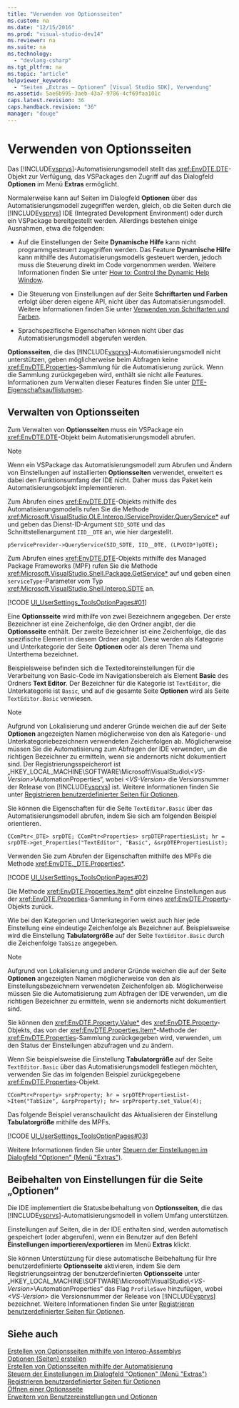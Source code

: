```yaml
---
title: "Verwenden von Optionsseiten"
ms.custom: na
ms.date: "12/15/2016"
ms.prod: "visual-studio-dev14"
ms.reviewer: na
ms.suite: na
ms.technology: 
  - "devlang-csharp"
ms.tgt_pltfrm: na
ms.topic: "article"
helpviewer_keywords: 
  - "Seiten „Extras – Optionen“ [Visual Studio SDK], Verwendung"
ms.assetid: 5ae6b995-3aeb-43a7-9786-4cf69faa101c
caps.latest.revision: 36
caps.handback.revision: "36"
manager: "douge"
---
```

# Verwenden von Optionsseiten
Das [!INCLUDE[vsprvs](../assembler/masm/includes/vsprvs_md.md)]\-Automatisierungsmodell stellt das <xref:EnvDTE.DTE>\-Objekt zur Verfügung, das VSPackages den Zugriff auf das Dialogfeld **Optionen** im Menü **Extras** ermöglicht.  
  
 Normalerweise kann auf Seiten im Dialogfeld **Optionen** über das Automatisierungsmodell zugegriffen werden, gleich, ob die Seiten durch die [!INCLUDE[vsprvs](../assembler/masm/includes/vsprvs_md.md)] IDE \(Integrated Development Environment\) oder durch ein VSPackage bereitgestellt werden. Allerdings bestehen einige Ausnahmen, etwa die folgenden:  
  
-   Auf die Einstellungen der Seite **Dynamische Hilfe** kann nicht programmgesteuert zugegriffen werden. Das Feature **Dynamische Hilfe** kann mithilfe des Automatisierungsmodells gesteuert werden, jedoch muss die Steuerung direkt im Code vorgenommen werden. Weitere Informationen finden Sie unter [How to: Control the Dynamic Help Window](assetId:///7f5777aa-c270-4058-a175-8ce8a4ed25eb).  
  
-   Die Steuerung von Einstellungen auf der Seite **Schriftarten und Farben** erfolgt über deren eigene API, nicht über das Automatisierungsmodell. Weitere Informationen finden Sie unter [Verwenden von Schriftarten und Farben](../Topic/Using%20Fonts%20and%20Colors.md).  
  
-   Sprachspezifische Eigenschaften können nicht über das Automatisierungsmodell abgerufen werden.  
  
 **Optionsseiten**, die das [!INCLUDE[vsprvs](../assembler/masm/includes/vsprvs_md.md)]\-Automatisierungsmodell nicht unterstützen, geben möglicherweise beim Abfragen keine <xref:EnvDTE.Properties>\-Sammlung für die Automatisierung zurück. Wenn die Sammlung zurückgegeben wird, enthält sie nicht alle Features. Informationen zum Verwalten dieser Features finden Sie unter [DTE\-Eigenschaftsauflistungen](../Topic/DTE%20Properties%20Collections.md).  
  
## Verwalten von Optionsseiten  
 Zum Verwalten von **Optionsseiten** muss ein VSPackage ein <xref:EnvDTE.DTE>\-Objekt beim Automatisierungsmodell abrufen.  
  
> [!NOTE]
>  Wenn ein VSPackage das Automatisierungsmodell zum Abrufen und Ändern von Einstellungen auf installierten **Optionsseiten** verwendet, erweitert es dabei den Funktionsumfang der IDE nicht. Daher muss das Paket kein Automatisierungsobjekt implementieren.  
  
 Zum Abrufen eines <xref:EnvDTE.DTE>\-Objekts mithilfe des Automatisierungsmodells rufen Sie die Methode <xref:Microsoft.VisualStudio.OLE.Interop.IServiceProvider.QueryService*> auf und geben das Dienst\-ID\-Argument `SID_SDTE` und das Schnittstellenargument `IID__DTE` an, wie hier dargestellt.  
  
```  
pServiceProvider->QueryService(SID_SDTE, IID__DTE, (LPVOID*)pDTE);  
```  
  
 Zum Abrufen eines <xref:EnvDTE.DTE>\-Objekts mithilfe des Managed Package Frameworks \(MPF\) rufen Sie die Methode <xref:Microsoft.VisualStudio.Shell.Package.GetService*> auf und geben einen `serviceType`\-Parameter vom Typ <xref:Microsoft.VisualStudio.Shell.Interop.SDTE> an.  
  
 [!CODE [UI_UserSettings_ToolsOptionPages#01](../CodeSnippet/VS_Snippets_VSSDK/ui_usersettings_toolsoptionpages#01)]  
  
 Eine **Optionsseite** wird mithilfe von zwei Bezeichnern angegeben. Der erste Bezeichner ist eine Zeichenfolge, die den Ordner angibt, der die **Optionsseite** enthält. Der zweite Bezeichner ist eine Zeichenfolge, die das spezifische Element in diesem Ordner angibt. Diese werden als Kategorie und Unterkategorie der Seite **Optionen** oder als deren Thema und Unterthema bezeichnet.  
  
 Beispielsweise befinden sich die Texteditoreinstellungen für die Verarbeitung von Basic\-Code im Navigationsbereich als Element **Basic** des Ordners **Text Editor**. Der Bezeichner für die Kategorie ist `TextEditor`, die Unterkategorie ist `Basic`, und auf die gesamte Seite **Optionen** wird als Seite `TextEditor.Basic` verwiesen.  
  
> [!NOTE]
>  Aufgrund von Lokalisierung und anderer Gründe weichen die auf der Seite **Optionen** angezeigten Namen möglicherweise von den als Kategorie\- und Unterkategoriebezeichnern verwendeten Zeichenfolgen ab. Möglicherweise müssen Sie die Automatisierung zum Abfragen der IDE verwenden, um die richtigen Bezeichner zu ermitteln, wenn sie andernorts nicht dokumentiert sind. Der Registrierungsspeicherort ist „HKEY\_LOCAL\_MACHINE\\SOFTWARE\\Microsoft\\VisualStudio\\*\<VS\-Version\>*\\AutomationProperties“, wobei *\<VS\-Version\>* die Versionsnummer der Release von [!INCLUDE[vsprvs](../assembler/masm/includes/vsprvs_md.md)] ist. Weitere Informationen finden Sie unter [Registrieren benutzerdefinierter Seiten für Optionen](../misc/registering-custom-options-pages.md).  
  
 Sie können die Eigenschaften für die Seite `TextEditor.Basic` über das Automatisierungsmodell abrufen, indem Sie sich am folgenden Beispiel orientieren.  
  
```  
CComPtr<_DTE> srpDTE; CComPtr<Properties> srpDTEPropertiesList; hr = srpDTE->get_Properties("TextEditor", "Basic", &srpDTEPropertiesList);  
```  
  
 Verwenden Sie zum Abrufen der Eigenschaften mithilfe des MPFs die Methode <xref:EnvDTE._DTE.Properties*>.  
  
 [!CODE [UI_UserSettings_ToolsOptionPages#02](../CodeSnippet/VS_Snippets_VSSDK/ui_usersettings_toolsoptionpages#02)]  
  
 Die Methode <xref:EnvDTE.Properties.Item*> gibt einzelne Einstellungen aus der <xref:EnvDTE.Properties>\-Sammlung in Form eines <xref:EnvDTE.Property>\-Objekts zurück.  
  
 Wie bei den Kategorien und Unterkategorien weist auch hier jede Einstellung eine eindeutige Zeichenfolge als Bezeichner auf. Beispielsweise wird die Einstellung **Tabulatorgröße** auf der Seite `TextEditor.Basic` durch die Zeichenfolge `TabSize` angegeben.  
  
> [!NOTE]
>  Aufgrund von Lokalisierung und anderer Gründe weichen die auf der Seite **Optionen** angezeigten Namen möglicherweise von den als Einstellungsbezeichnern verwendeten Zeichenfolgen ab. Möglicherweise müssen Sie die Automatisierung zum Abfragen der IDE verwenden, um die richtigen Bezeichner zu ermitteln, wenn sie andernorts nicht dokumentiert sind.  
  
 Sie können den <xref:EnvDTE.Property.Value*> des <xref:EnvDTE.Property>\-Objekts, das von der <xref:EnvDTE.Properties.Item*>\-Methode der <xref:EnvDTE.Properties>\-Sammlung zurückgegeben wird, verwenden, um den Status der Einstellungen abzufragen und zu ändern.  
  
 Wenn Sie beispielsweise die Einstellung **Tabulatorgröße** auf der Seite `TextEditor.Basic` über das Automatisierungsmodell festlegen möchten, verwenden Sie das im folgenden Beispiel zurückgegebene <xref:EnvDTE.Properties>\-Objekt.  
  
```  
CComPtr<Property> srpProperty; hr = srpDTEPropertiesList->Item("TabSize", &srpProperty); hr= srpProperty.set_Value(4);  
```  
  
 Das folgende Beispiel veranschaulicht das Aktualisieren der Einstellung **Tabulatorgröße** mithilfe des MPFs.  
  
 [!CODE [UI_UserSettings_ToolsOptionPages#03](../CodeSnippet/VS_Snippets_VSSDK/ui_usersettings_toolsoptionpages#03)]  
  
 Weitere Informationen finden Sie unter [Steuern der Einstellungen im Dialogfeld "Optionen" \(Menü "Extras"\)](../Topic/Controlling%20Options%20Settings.md).  
  
## Beibehalten von Einstellungen für die Seite „Optionen“  
 Die IDE implementiert die Statusbeibehaltung von **Optionsseiten**, die das [!INCLUDE[vsprvs](../assembler/masm/includes/vsprvs_md.md)]\-Automatisierungsmodell in vollem Umfang unterstützen.  
  
 Einstellungen auf Seiten, die in der IDE enthalten sind, werden automatisch gespeichert \(oder abgerufen\), wenn ein Benutzer auf den Befehl **Einstellungen importieren\/exportieren** im Menü **Extras** klickt.  
  
 Sie können Unterstützung für diese automatische Beibehaltung für Ihre benutzerdefinierte **Optionsseite** aktivieren, indem Sie dem Registrierungseintrag der benutzerdefinierten  **Optionsseite** unter „HKEY\_LOCAL\_MACHINE\\SOFTWARE\\Microsoft\\VisualStudio\\*\<VS\-Version\>*\\AutomationProperties“ das Flag `ProfileSave` hinzufügen, wobei *\<VS\-Version\>* die Versionsnummer der Release von [!INCLUDE[vsprvs](../assembler/masm/includes/vsprvs_md.md)] bezeichnet. Weitere Informationen finden Sie unter [Registrieren benutzerdefinierter Seiten für Optionen](../misc/registering-custom-options-pages.md).  
  
## Siehe auch  
 [Erstellen von Optionsseiten mithilfe von Interop\-Assemblys](../misc/creating-options-pages-by-using-interop-assemblies.md)   
 [Optionen \(Seiten\) erstellen](../Topic/Creating%20Options%20Pages.md)   
 [Erstellen von Optionsseiten mithilfe der Automatisierung](../misc/creating-options-pages-by-using-automation.md)   
 [Steuern der Einstellungen im Dialogfeld "Optionen" \(Menü "Extras"\)](../Topic/Controlling%20Options%20Settings.md)   
 [Registrieren benutzerdefinierter Seiten für Optionen](../misc/registering-custom-options-pages.md)   
 [Öffnen einer Optionsseite](../misc/opening-an-options-page.md)   
 [Erweitern von Benutzereinstellungen und Optionen](../Topic/Extending%20User%20Settings%20and%20Options.md)